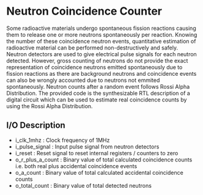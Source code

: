 # Neutron Coincidence Counter
Some radioactive materials undergo spontaneous fission reactions causing them to release one or more neutrons spontaneously per reaction. 
Knowing the number of these coincidence neutron events, quantitative estimation of radioactive material can be performed non-destructively and safely.
Neutron detectors are used to give electrical pulse signals for each neutron detected. However, gross counting of neutrons do not provide the exact representation of
coincidence neutrons emitted spontaneously due to fission reactions as there are background neutrons and coincidence events can also be wrongly accounted due to
neutrons not emmited spontaneously. Neutron counts after a random event follows Rossi Alpha Distribution. The provided code is the synthesizable  RTL description of a digital circuit which can be used to estimate real coincidence counts by using the Rossi Alpha Distribution.
## I/O Description
- i_clk_1mhz		: Clock frequency of 1MHz
- i_pulse_signal	: Input pulse signal from neutron detectors
- i_reset			: Reset signal to reset internal registers / counters to zero
- o_r_plus_a_count	: Binary value of total calculated coincidence counts i.e. both real plus accidental coincidence events
- o_a_count			: Binary value of total calculated accidental coincidence counts
- o_total_count		: Binary value of total detected neutrons
